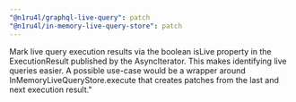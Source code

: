 ```yaml
---
"@n1ru4l/graphql-live-query": patch
"@n1ru4l/in-memory-live-query-store": patch
---
```


Mark live query execution results via the boolean isLive property in the ExecutionResult published by the AsyncIterator. This makes identifying live queries easier. A possible use-case would be a wrapper around InMemoryLiveQueryStore.execute that creates patches from the last and next execution result."
